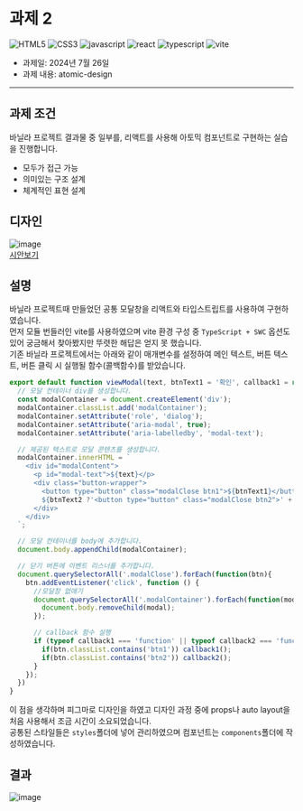 # 과제 2

<img src="https://img.shields.io/badge/html5-E34F26?style=for-the-badge&logo=HTML5&logoColor=white" alt="HTML5"> <img src="https://img.shields.io/badge/CSS3-1572B6?style=for-the-badge&logo=css3&logoColor=white" alt="CSS3"> <img src="https://img.shields.io/badge/javascript-F7DF1E?style=for-the-badge&logo=javascript&logoColor=white" alt="javascript">
<img src="https://img.shields.io/badge/react-61DAFB?style=for-the-badge&logo=react&logoColor=white" alt="react"> <img src="https://img.shields.io/badge/typescript-3178C6?style=for-the-badge&logo=typescript&logoColor=white" alt="typescript"> <img src="https://img.shields.io/badge/vite-646CFF?style=for-the-badge&logo=vite&logoColor=white" alt="vite">

- 과제일: 2024년 7월 26일
- 과제 내용: atomic-design

---

## 과제 조건
바닐라 프로젝트 결과물 중 일부를, 리액트를 사용해 아토믹 컴포넌트로 구현하는 실습을 진행합니다.
- 모두가 접근 가능
- 의미있는 구조 설계
- 체계적인 표현 설계

## 디자인
![image](https://github.com/user-attachments/assets/a24a93f8-04ad-40ca-9b85-6cbe69bf11b4)  
[<u>시안보기</u>](https://www.figma.com/design/9SL9oK3XEJ7uo6FLDMNFKu/%EC%95%84%ED%86%A0%EB%AF%B9-%EB%94%94%EC%9E%90%EC%9D%B8-%EA%B3%BC%EC%A0%9C-(7%EC%9B%94-26%EC%9D%BC))

## 설명
바닐라 프로젝트때 만들었던 공통 모달창을 리액트와 타입스트립트를 사용하여 구현하였습니다.  
먼저 모듈 번들러인 vite를 사용하였으며 vite 환경 구성 중 `TypeScript + SWC` 옵션도 있어 궁금해서 찾아봤지만 뚜렷한 해답은 얻지 못 했습니다.  
기존 바닐라 프로젝트에서는 아래와 같이 매개변수를 설정하여 메인 텍스트, 버튼 텍스트, 버튼 클릭 시 실행될 함수(콜백함수)를 받았습니다.  
```javascript
export default function viewModal(text, btnText1 = '확인', callback1 = null, btnText2 = null, callback2 = ()=>{}) {
  // 모달 컨테이너 div를 생성합니다.
  const modalContainer = document.createElement('div');
  modalContainer.classList.add('modalContainer');
  modalContainer.setAttribute('role', 'dialog');
  modalContainer.setAttribute('aria-modal', true);
  modalContainer.setAttribute('aria-labelledby', 'modal-text');

  // 제공된 텍스트로 모달 콘텐츠를 생성합니다.
  modalContainer.innerHTML = `
    <div id="modalContent">
      <p id="modal-text">${text}</p>
      <div class="button-wrapper">
        <button type="button" class="modalClose btn1">${btnText1}</button>
        ${btnText2 ?'<button type="button" class="modalClose btn2">' + btnText2 + '</button>' : ''}
      </div>
    </div>
  `;

  // 모달 컨테이너를 body에 추가합니다.
  document.body.appendChild(modalContainer);

  // 닫기 버튼에 이벤트 리스너를 추가합니다.
  document.querySelectorAll('.modalClose').forEach(function(btn){
    btn.addEventListener('click', function () {
      //모달창 없애기
      document.querySelectorAll('.modalContainer').forEach(function(modal) {
        document.body.removeChild(modal);
      });

      // callback 함수 실행
      if (typeof callback1 === 'function' || typeof callback2 === 'function') {
        if(btn.classList.contains('btn1')) callback1();
        if(btn.classList.contains('btn2')) callback2();
      }
    });
  })
}
```
이 점을 생각하며 피그마로 디자인을 하였고 디자인 과정 중에 props나 auto layout을 처음 사용해서 조금 시간이 소요되었습니다.  
공통된 스타일들은 `styles`폴더에 넣어 관리하였으며 컴포넌트는 `components`폴더에 작성하였습니다.

## 결과
![image](https://github.com/user-attachments/assets/97b14f3f-cf6c-4ebc-94be-ff805166f3bc)
